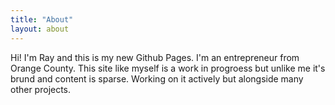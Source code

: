 ```yaml
---
title: "About"
layout: about
---
```


Hi! I'm Ray and this is my new Github Pages. I'm an entrepreneur from Orange County. This site like myself is a work in progroess but unlike me it's brund and content is sparse. Working on it actively but alongside many other projects. 


